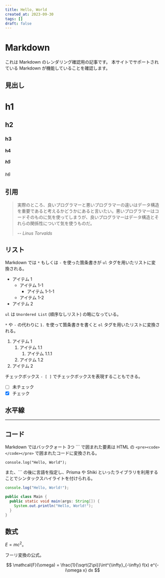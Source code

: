 ```yaml
---
title: Hello, World
created_at: 2023-09-30
tags: []
draft: false
---
```


# Markdown

これは Markdown のレンダリング確認用の記事です。
本サイトでサポートされている Markdown が機能していることを確認します。

## 見出し

# h1

## h2

### h3

#### h4

##### h5

###### h6

## 引用

> 実際のところ、良いプログラマーと悪いプログラマーの違いはデータ構造を重要であると考えるかどうかにあると言いたい。悪いプログラマーはコードそのものに気を使ってしまうが、良いプログラマーはデータ構造とそれらの関係性について気を使うものだ。
>
> <cite>-- Linus Torvalds</cite>

## リスト

Markdown では `*` もしくは `-` を使った箇条書きが `ul` タグを用いたリストに変換される。

- アイテム 1
  - アイテム 1-1
    - アイテム 1-1-1
  - アイテム 1-2
- アイテム 2

`ul` は `Unordered List` (順序なしリスト) の略になっている。

`*` や `-` の代わりに `1.` を使って箇条書きを書くと `ol` タグを用いたリストに変換される。

1. アイテム 1
   1. アイテム 1.1
      1. アイテム 1.1.1
   1. アイテム 1.2
1. アイテム 2

チェックボックス `- [ ]` でチェックボックスを表現することもできる。

- [ ] 未チェック
- [x] チェック

## 水平線

---

## コード

Markdown ではバッククォート 3つ ``\` で囲まれた要素は HTML の `<pre><code></code></pre>` で囲まれたコードに変換される。

```
console.log("Hello, World");
```

また、``\` の後に言語を指定し、Prisma や Shiki といったライブラリを利用することでシンタックスハイライトを付けられる。

```js
console.log("Hello, World!");
```

```java
public class Main {
  public static void main(args: String[]) {
    System.out.println("Hello, World!");
  }
}
```

## 数式

$E = mc^2$。

フーリ変換の公式。

$$
\mathcal{F}(\omega) = \frac{1}{\sqrt{2\pi}}\int^{\infty}_{-\infty}  f(x) e^{-i\omega x} dx
$$
